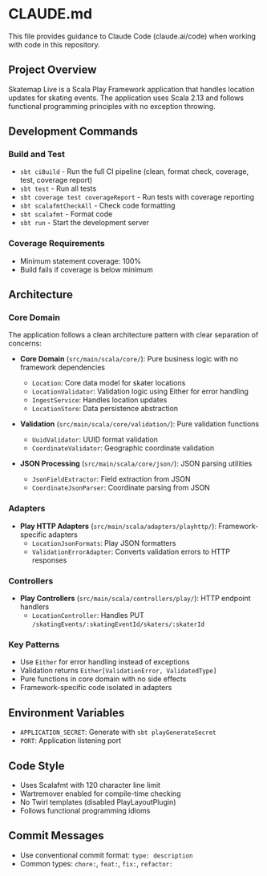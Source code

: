 # CLAUDE.md

This file provides guidance to Claude Code (claude.ai/code) when working with code in this repository.

## Project Overview

Skatemap Live is a Scala Play Framework application that handles location updates for skating events. The application uses Scala 2.13 and follows functional programming principles with no exception throwing.

## Development Commands

### Build and Test
- `sbt ciBuild` - Run the full CI pipeline (clean, format check, coverage, test, coverage report)
- `sbt test` - Run all tests
- `sbt coverage test coverageReport` - Run tests with coverage reporting
- `sbt scalafmtCheckAll` - Check code formatting
- `sbt scalafmt` - Format code
- `sbt run` - Start the development server

### Coverage Requirements
- Minimum statement coverage: 100%
- Build fails if coverage is below minimum

## Architecture

### Core Domain
The application follows a clean architecture pattern with clear separation of concerns:

- **Core Domain** (`src/main/scala/core/`): Pure business logic with no framework dependencies
  - `Location`: Core data model for skater locations
  - `LocationValidator`: Validation logic using Either for error handling
  - `IngestService`: Handles location updates
  - `LocationStore`: Data persistence abstraction

- **Validation** (`src/main/scala/core/validation/`): Pure validation functions
  - `UuidValidator`: UUID format validation
  - `CoordinateValidator`: Geographic coordinate validation

- **JSON Processing** (`src/main/scala/core/json/`): JSON parsing utilities
  - `JsonFieldExtractor`: Field extraction from JSON
  - `CoordinateJsonParser`: Coordinate parsing from JSON

### Adapters
- **Play HTTP Adapters** (`src/main/scala/adapters/playhttp/`): Framework-specific adapters
  - `LocationJsonFormats`: Play JSON formatters
  - `ValidationErrorAdapter`: Converts validation errors to HTTP responses

### Controllers
- **Play Controllers** (`src/main/scala/controllers/play/`): HTTP endpoint handlers
  - `LocationController`: Handles PUT `/skatingEvents/:skatingEventId/skaters/:skaterId`

### Key Patterns
- Use `Either` for error handling instead of exceptions
- Validation returns `Either[ValidationError, ValidatedType]`
- Pure functions in core domain with no side effects
- Framework-specific code isolated in adapters

## Environment Variables
- `APPLICATION_SECRET`: Generate with `sbt playGenerateSecret`
- `PORT`: Application listening port

## Code Style
- Uses Scalafmt with 120 character line limit
- Wartremover enabled for compile-time checking
- No Twirl templates (disabled PlayLayoutPlugin)
- Follows functional programming idioms

## Commit Messages
- Use conventional commit format: `type: description`
- Common types: `chore:`, `feat:`, `fix:`, `refactor:`